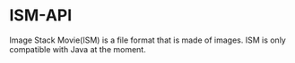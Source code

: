 ISM-API
=======

Image Stack Movie(ISM) is a file format that is made of images. ISM is only compatible with Java at the moment.